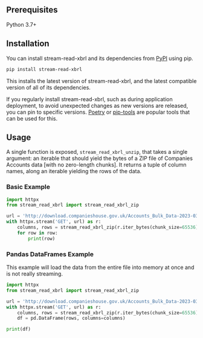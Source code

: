 ## Prerequisites

Python 3.7+

## Installation

You can install stream-read-xbrl and its dependencies from [PyPI](https://pypi.org/project/stream-read-xbrl/) using pip.

```bash
pip install stream-read-xbrl
```

This installs the latest version of stream-read-xbrl, and the latest compatible version of all of its dependencies.

If you regularly install stream-read-xbrl, such as during application deployment, to avoid unexpected changes as new versions are released, you can pin to specific versions. [Poetry](https://python-poetry.org/) or [pip-tools](https://pip-tools.readthedocs.io/en/latest/) are popular tools that can be used for this.


## Usage

A single function is exposed, `stream_read_xbrl_unzip`, that takes a single argument: an iterable that should yield the bytes of a ZIP file of Companies Accounts data [with no zero-length chunks]. It returns a tuple of column names, along an iterable yielding the rows of the data.

### Basic Example
```python
import httpx
from stream_read_xbrl import stream_read_xbrl_zip

url = 'http://download.companieshouse.gov.uk/Accounts_Bulk_Data-2023-03-02.zip'
with httpx.stream('GET', url) as r:
    columns, rows = stream_read_xbrl_zip(r.iter_bytes(chunk_size=65536))
    for row in row:
        print(row)
```

### Pandas DataFrames Example

This example will load the data from the entire file into memory at once and is not really streaming. 
```python
import httpx
from stream_read_xbrl import stream_read_xbrl_zip

url = 'http://download.companieshouse.gov.uk/Accounts_Bulk_Data-2023-03-02.zip'
with httpx.stream('GET', url) as r:
    columns, rows = stream_read_xbrl_zip(r.iter_bytes(chunk_size=65536))
    df = pd.DataFrame(rows, columns=columns)

print(df)
```